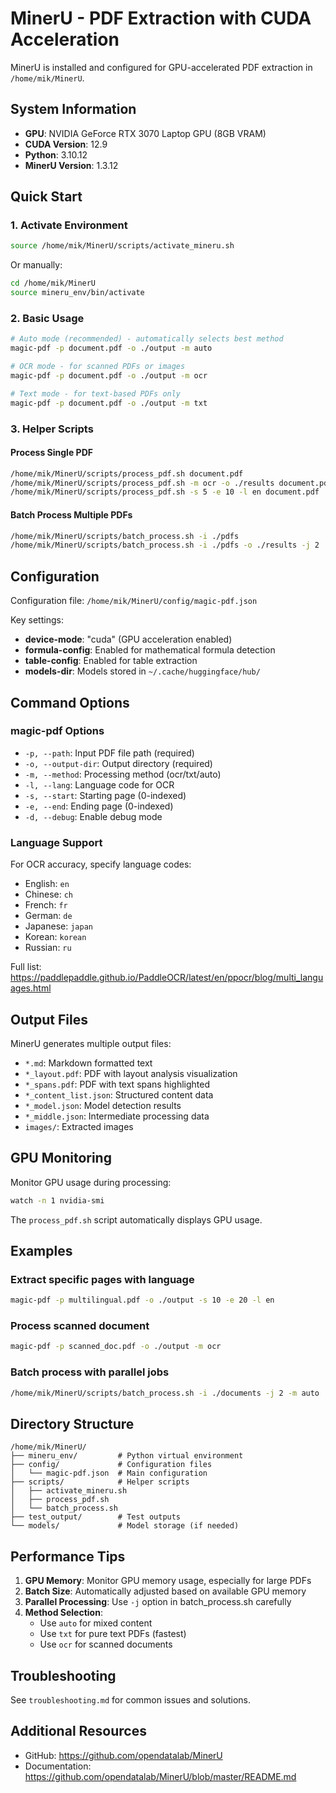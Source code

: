 # MinerU - PDF Extraction with CUDA Acceleration

MinerU is installed and configured for GPU-accelerated PDF extraction in `/home/mik/MinerU`.

## System Information
- **GPU**: NVIDIA GeForce RTX 3070 Laptop GPU (8GB VRAM)
- **CUDA Version**: 12.9
- **Python**: 3.10.12
- **MinerU Version**: 1.3.12

## Quick Start

### 1. Activate Environment
```bash
source /home/mik/MinerU/scripts/activate_mineru.sh
```

Or manually:
```bash
cd /home/mik/MinerU
source mineru_env/bin/activate
```

### 2. Basic Usage
```bash
# Auto mode (recommended) - automatically selects best method
magic-pdf -p document.pdf -o ./output -m auto

# OCR mode - for scanned PDFs or images
magic-pdf -p document.pdf -o ./output -m ocr

# Text mode - for text-based PDFs only
magic-pdf -p document.pdf -o ./output -m txt
```

### 3. Helper Scripts

#### Process Single PDF
```bash
/home/mik/MinerU/scripts/process_pdf.sh document.pdf
/home/mik/MinerU/scripts/process_pdf.sh -m ocr -o ./results document.pdf
/home/mik/MinerU/scripts/process_pdf.sh -s 5 -e 10 -l en document.pdf
```

#### Batch Process Multiple PDFs
```bash
/home/mik/MinerU/scripts/batch_process.sh -i ./pdfs
/home/mik/MinerU/scripts/batch_process.sh -i ./pdfs -o ./results -j 2
```

## Configuration

Configuration file: `/home/mik/MinerU/config/magic-pdf.json`

Key settings:
- **device-mode**: "cuda" (GPU acceleration enabled)
- **formula-config**: Enabled for mathematical formula detection
- **table-config**: Enabled for table extraction
- **models-dir**: Models stored in `~/.cache/huggingface/hub/`

## Command Options

### magic-pdf Options
- `-p, --path`: Input PDF file path (required)
- `-o, --output-dir`: Output directory (required)
- `-m, --method`: Processing method (ocr/txt/auto)
- `-l, --lang`: Language code for OCR
- `-s, --start`: Starting page (0-indexed)
- `-e, --end`: Ending page (0-indexed)
- `-d, --debug`: Enable debug mode

### Language Support
For OCR accuracy, specify language codes:
- English: `en`
- Chinese: `ch`
- French: `fr`
- German: `de`
- Japanese: `japan`
- Korean: `korean`
- Russian: `ru`

Full list: https://paddlepaddle.github.io/PaddleOCR/latest/en/ppocr/blog/multi_languages.html

## Output Files

MinerU generates multiple output files:
- `*.md`: Markdown formatted text
- `*_layout.pdf`: PDF with layout analysis visualization
- `*_spans.pdf`: PDF with text spans highlighted
- `*_content_list.json`: Structured content data
- `*_model.json`: Model detection results
- `*_middle.json`: Intermediate processing data
- `images/`: Extracted images

## GPU Monitoring

Monitor GPU usage during processing:
```bash
watch -n 1 nvidia-smi
```

The `process_pdf.sh` script automatically displays GPU usage.

## Examples

### Extract specific pages with language
```bash
magic-pdf -p multilingual.pdf -o ./output -s 10 -e 20 -l en
```

### Process scanned document
```bash
magic-pdf -p scanned_doc.pdf -o ./output -m ocr
```

### Batch process with parallel jobs
```bash
/home/mik/MinerU/scripts/batch_process.sh -i ./documents -j 2 -m auto
```

## Directory Structure
```
/home/mik/MinerU/
├── mineru_env/         # Python virtual environment
├── config/             # Configuration files
│   └── magic-pdf.json  # Main configuration
├── scripts/            # Helper scripts
│   ├── activate_mineru.sh
│   ├── process_pdf.sh
│   └── batch_process.sh
├── test_output/        # Test outputs
└── models/             # Model storage (if needed)
```

## Performance Tips

1. **GPU Memory**: Monitor GPU memory usage, especially for large PDFs
2. **Batch Size**: Automatically adjusted based on available GPU memory
3. **Parallel Processing**: Use `-j` option in batch_process.sh carefully
4. **Method Selection**: 
   - Use `auto` for mixed content
   - Use `txt` for pure text PDFs (fastest)
   - Use `ocr` for scanned documents

## Troubleshooting

See `troubleshooting.md` for common issues and solutions.

## Additional Resources
- GitHub: https://github.com/opendatalab/MinerU
- Documentation: https://github.com/opendatalab/MinerU/blob/master/README.md